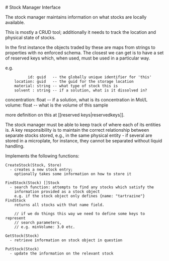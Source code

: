# Stock Manager Interface

The stock manager maintains information on what stocks are locally available.

This is mostly a CRUD tool; additionally it needs to track the location and physical state of stocks.

In the first instance the objects traded by these are maps from strings to properties with no enforced schema. The closest we can get is to have a set of reserved keys which, when used, must be used in a particular way.

e.g.

              id: guid   -- the globally unique identifier for 'this'
        location: guid   -- the guid for the storage location 
        material: string -- what type of stock this is
        solvent : string -- if a solution, what is it dissolved in?
   concentration: float  -- if a solution, what is its concentration in Mol/L
          volume: float  -- what is the volume of this sample

more definition on this at [[reserved keys|reservedkeys]].

The stock manager must be able to keep track of where each of its entities is. A key responsibility is to maintain the correct relationship between separate stocks stored, e.g., in the same physical entity - if several are stored in a microplate, for instance, they cannot be separated without liquid handling. 

Implements the following functions: 

    CreateStock(Stock, Store) 
      - creates a new stock entry; 
        optionally takes some information on how to store it

    FindStock(Stock) []Stock
      - search function: attempts to find any stocks which satisfy the 
        information provided as a stock object
        e.g. if the stock object only defines {name: "tartrazine"} FindStock 
        returns all stocks with that name field. 

        // if we do things this way we need to define some keys to represent 
        // search parameters, 
        // e.g. minVolume: 3.0 etc.

    GetStock(Stock)
      - retrieve information on stock object in question

    PutStock(Stock)
      - update the information on the relevant stock